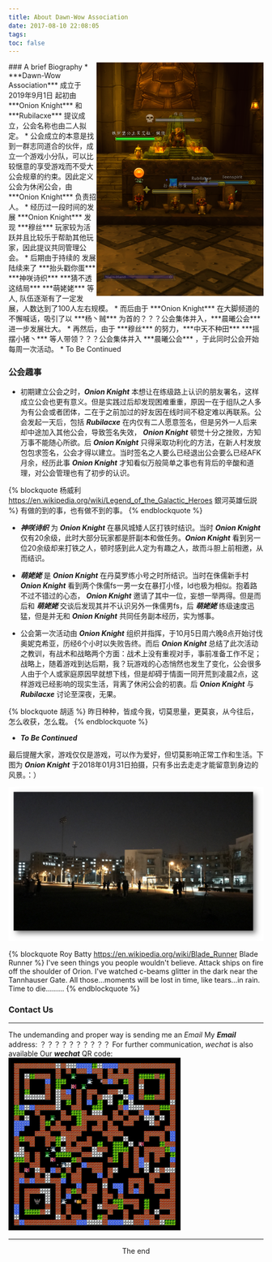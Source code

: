 ```yaml
---
title: About Dawn-Wow Association
date: 2017-08-10 22:08:05
tags:
toc: false
---
```

<img src='chenxi1.png' title='照片拍摄于9月26日深夜' style='float:right; width:330px'/>
### <i class="fa fa-id-card-o fa-lg" aria-hidden="true"></i> A brief Biography
* ***<font title="&nbsp; 晨曦公会">Dawn-Wow Association</font>*** 成立于2019年9月1日 起初由 ***<font title="&nbsp; 洋葱骑士">Onion Knight</font>*** 和 ***<font title="&nbsp; 拉比莱克西">Rubilacxe</font>*** 提议成立，公会名称也由二人拟定。
* 公会成立的本意是找到一群志同道合的伙伴，成立一个游戏小分队，可以比较惬意的享受游戏而不受大公会规章的约束。因此定义公会为休闲公会，由 ***<font title="&nbsp; 洋葱骑士">Onion Knight</font>*** 负责招人。
* 经历过一段时间的发展 ***<font title="&nbsp; 洋葱骑士">Onion Knight</font>*** 发现 ***穆丝*** 玩家较为活跃并且比较乐于帮助其他玩家，因此提议共同管理公会。
* 后期由于持续的 <font title="&nbsp; 路过拉拢以及大脚刷屏">发展</font> 陆续来了 ***抬头戳你蛋*** ***神咲诗织*** ***猜不透这结局*** ***萌姥姥*** 等人, 队伍逐渐有了一定发展，人数达到了100人左右规模。
* 而后由于 ***<font title="&nbsp; 洋葱骑士">Onion Knight</font>*** 在大脚频道的不懈喊话，吸引了以 ***杨丶贼*** 为首的？？？公会集体并入，***晨曦公会*** 进一步发展壮大。
* 再然后，由于 ***穆丝*** 的努力，***中天不种田***  ***摇摆小猪丶*** 等人带领？？？公会集体并入 ***晨曦公会*** ，于此同时公会开始每周一次活动。
* To Be Continued

### <i class="fa fa-leaf fa-lg" aria-hidden="true"></i> 公会趣事
* 初期建立公会之时，***<font title="&nbsp; 洋葱骑士">Onion Knight</font>*** 本想让在练级路上认识的朋友署名，这样成立公会也更有意义。但是实践过后却发现困难重重，原因一在于组队之人多为有公会或者团体，二在于之前加过的好友因在线时间不稳定难以再联系。公会发起一天后，包括 ***<font title="&nbsp; 拉比莱克西">Rubilacxe</font>*** 在内仅有二人愿意签名，但是另外一人后来却中途加入其他公会，导致签名失效， ***<font title="&nbsp; 洋葱骑士">Onion Knight</font>*** 顿觉十分之挫败，方知万事不能随心所欲。后 ***<font title="&nbsp; 洋葱骑士">Onion Knight</font>*** 只得采取功利化的方法，在新人村发放包包求签名，公会才得以建立。当时签名之人要么已经退出公会要么已经AFK月余，经历此事 ***<font title="&nbsp; 洋葱骑士">Onion Knight</font>*** 才知看似万般简单之事也有背后的辛酸和道理，对公会管理也有了初步的认识。

{% blockquote 杨威利 https://en.wikipedia.org/wiki/Legend_of_the_Galactic_Heroes 銀河英雄伝説 %}
有做的到的事，也有做不到的事。
{% endblockquote %}

* ***神咲诗织*** 为 ***<font title="&nbsp; 洋葱骑士">Onion Knight</font>*** 在暴风城矮人区打铁时结识。当时 ***<font title="&nbsp; 洋葱骑士">Onion Knight</font>*** 仅有20余级，此时大部分玩家都是肝副本和做任务。***<font title="&nbsp; 洋葱骑士">Onion Knight</font>*** 看到另一位20余级却来打铁之人，顿时感到此人定为有趣之人，故而斗胆上前相邀，从而结识。

* ***萌姥姥*** 是 ***<font title="&nbsp; 洋葱骑士">Onion Knight</font>*** 在丹莫罗练小号之时所结识。当时在侏儒新手村 ***<font title="&nbsp; 洋葱骑士">Onion Knight</font>*** 看到两个侏儒fs一男一女在暴打小怪，Id也极为相似。抱着路不过不错过的心态， ***<font title="&nbsp; 洋葱骑士">Onion Knight</font>*** 邀请了其中一位，妄想一举两得。但是而后和 ***萌姥姥*** 交谈后发现其并不认识另外一侏儒男fs，后 ***萌姥姥*** 练级速度迅猛，但是并无和 ***<font title="&nbsp; 洋葱骑士">Onion Knight</font>*** 共同任务副本经历，实为憾事。

* 公会第一次活动由 ***<font title="&nbsp; 洋葱骑士">Onion Knight</font>*** 组织并指挥，于10月5日周六晚8点开始讨伐奥妮克希亚，历经6个小时以失败告终。而后 ***<font title="&nbsp; 洋葱骑士">Onion Knight</font>*** 总结了此次活动之教训，有战术和战略两个方面：战术上没有重视对手，事前准备工作不足；战略上，随着游戏到达后期，我？玩游戏的心态悄然也发生了变化，公会很多人由于个人或家庭原因早就想下线，但是却碍于情面一同开荒到凌晨2点，这样游戏已经影响的现实生活，背离了休闲公会的初衷。后 ***<font title="&nbsp; 洋葱骑士">Onion Knight</font>*** 与 ***<font title="&nbsp; 拉比莱克西">Rubilacxe</font>*** 讨论至深夜，无果。

{% blockquote 胡适 %}
昨日种种，皆成今我，切莫思量，更莫哀，从今往后，怎么收获，怎么栽。
{% endblockquote %}

* ***To Be Continued***

最后提醒大家，游戏仅仅是游戏，可以作为爱好，但切莫影响正常工作和生活。下图为  ***<font title="&nbsp; 洋葱骑士">Onion Knight</font>*** 于2018年01月31日拍摄，只有多出去走走才能留意到身边的风景。：）

<img src='tsinghua3.png' title='Picture Shot on Jan 31st, 2018'/>

{% blockquote Roy Batty https://en.wikipedia.org/wiki/Blade_Runner Blade Runner %}
I've seen things you people wouldn't believe. Attack ships on fire off the shoulder of Orion. I've watched c-beams glitter in the dark near the Tannhauser Gate. All those...moments will be lost in time, like tears...in rain. Time to die.........
{% endblockquote %}

### <i class="fa fa-paper-plane fa-lg" aria-hidden="true"></i> Contact Us
---
The undemanding and proper way is sending me an *Email*
<i class="fa fa-envelope-o" aroa-hidden="true"></i> My ***Email*** address: ？？？？？？？？？？
For further communication, *wechat* is also available
<i class="fa fa-wechat" aroa-hidden="true"></i> Our ***wechat*** QR code: <img src='chenxi2.png' title='晨曦微信群' style='width:340px'/>

---

<center>The end</center>
